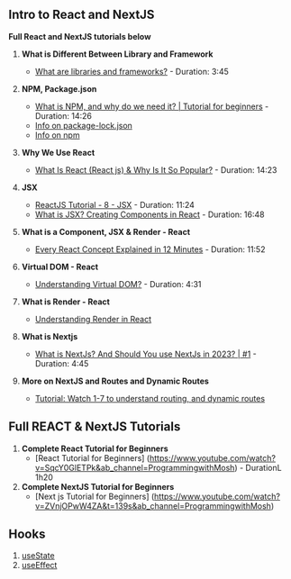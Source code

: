 ## Intro to React and NextJS
**Full React and NextJS tutorials below**

1. **What is Different Between Library and Framework**
   - [What are libraries and frameworks?](https://www.youtube.com/watch?v=LimOOe6I4eo) - Duration: 3:45

2. **NPM, Package.json**
   - [What is NPM, and why do we need it? | Tutorial for beginners](https://www.youtube.com/watch?v=P3aKRdUyr0s&ab_channel=CoderCoder) - Duration: 14:26
   - [Info on package-lock.json](https://www.geeksforgeeks.org/what-is-package-lock-json/)
   - [Info on npm](https://www.freecodecamp.org/news/what-is-npm-a-node-package-manager-tutorial-for-beginners/)
     
4. **Why We Use React**
   - [What Is React (React js) & Why Is It So Popular?](https://www.youtube.com/watch?v=N3AkSS5hXMA&ab_channel=ProgrammingwithMosh) - Duration: 14:23

6. **JSX**
   - [ReactJS Tutorial - 8 - JSX](https://www.youtube.com/watch?v=7fPXI_MnBOY&ab_channel=Codevolution) - Duration: 11:24
   - [What is JSX? Creating Components in React](https://www.youtube.com/watch?v=PbkwqVZsUgs&ab_channel=SamMeech-Ward) - Duration: 16:48

7. **What is a Component, JSX & Render - React**
   - [Every React Concept Explained in 12 Minutes](https://www.youtube.com/watch?v=wIyHSOugGGw&ab_channel=CodeBootcamp) - Duration: 11:52
  
8. **Virtual DOM - React**
   - [Understanding Virtual DOM?](https://www.youtube.com/watch?v=dxz9HZ40h4I&ab_channel=DailyTuition) - Duration: 4:31

9. **What is Render - React**
   - [Understanding Render in React](https://www.youtube.com/watch?v=mECV6nGOqNo&t=97s&ab_channel=CodeSketched) 

10. **What is Nextjs**
    - [What is NextJs? And Should You use NextJs in 2023? | #1](https://www.youtube.com/watch?v=37rmwdseNiQ&ab_channel=Lypras) - Duration: 4:45

12. **More on NextJS and Routes and Dynamic Routes**
    - [Tutorial: Watch 1-7 to understand routing, and dynamic routes](https://www.youtube.com/playlist?list=PLC3y8-rFHvwjOKd6gdf4QtV1uYNiQnruI)

## Full REACT & NextJS Tutorials
1. **Complete React Tutorial for Beginners**
   - [React Tutorial for Beginners] (https://www.youtube.com/watch?v=SqcY0GlETPk&ab_channel=ProgrammingwithMosh) - DurationL 1h20
2. **Complete NextJS Tutorial for Beginners**
   - [Next js Tutorial for Beginners] (https://www.youtube.com/watch?v=ZVnjOPwW4ZA&t=139s&ab_channel=ProgrammingwithMosh)

## Hooks
1. [useState](https://www.youtube.com/watch?v=V9i3cGD-mts&list=PLApy4UwQM3UrZsBTY111R6P4frt6WK-G2&index=2)
2. [useEffect](https://www.youtube.com/watch?v=-4XpG5_Lj_o&list=PLApy4UwQM3UrZsBTY111R6P4frt6WK-G2&index=3)

